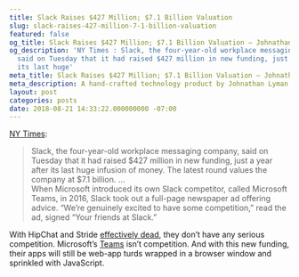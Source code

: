 ```yaml
---
title: Slack Raises $427 Million; $7.1 Billion Valuation
slug: slack-raises-427-million-7-1-billion-valuation
featured: false
og_title: Slack Raises $427 Million; $7.1 Billion Valuation – Johnathan.org
og_description: 'NY Times : Slack, the four-year-old workplace messaging company,
  said on Tuesday that it had raised $427 million in new funding, just a year after
  its last huge'
meta_title: Slack Raises $427 Million; $7.1 Billion Valuation – Johnathan.org
meta_description: A hand-crafted technology product by Johnathan Lyman
layout: post
categories: posts
date: 2018-08-21 14:33:22.000000000 -07:00
---
```


[NY Times](https://www.nytimes.com/2018/08/21/business/dealbook/slack-fund-raising-round.html?rref=collection%2Fsectioncollection%2Ftechnology&action=click&contentCollection=technology&region=rank&module=package&version=highlights&contentPlacement=2&pgtype=sectionfront):

>  Slack, the four-year-old workplace messaging company, said on Tuesday that it had raised $427 million in new funding, just a year after its last huge infusion of money. The latest round values the company at $7.1 billion.
> …  
> When Microsoft introduced its own Slack competitor, called Microsoft Teams, in 2016, Slack took out a full-page newspaper ad offering advice. “We’re genuinely excited to have some competition,” read the ad, signed “Your friends at Slack.”

With HipChat and Stride [effectively dead](https://www.fastcompany.com/90209097/fallen-teamwork-phenom-hipchat-is-getting-bought-and-axed-by-slack), they don’t have any serious competition. Microsoft’s [Teams](https://products.office.com/en-us/microsoft-teams/free) isn’t competition. And with this new funding, their apps will still be web-app turds wrapped in a browser window and sprinkled with JavaScript.

